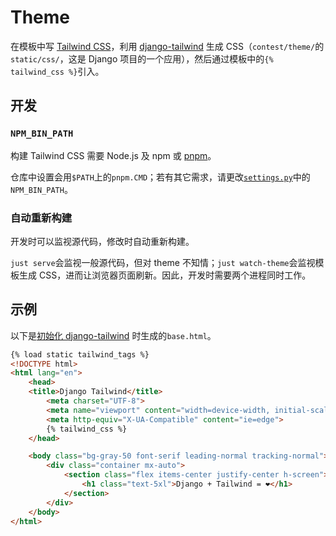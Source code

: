 # Theme

在模板中写 [Tailwind CSS](https://tailwindcss.com/)，利用 [django-tailwind](https://pypi.org/project/django-tailwind/) 生成 CSS（`contest/theme/`的`static/css/`，这是 Django 项目的一个应用），然后通过模板中的`{% tailwind_css %}`引入。

## 开发

### `NPM_BIN_PATH`

构建 Tailwind CSS 需要 Node.js 及 npm 或 [pnpm](https://pnpm.io/)。

仓库中设置会用`$PATH`上的`pnpm.CMD`；若有其它需求，请更改[`settings.py`](../contest/contest/settings.py)中的`NPM_BIN_PATH`。

### 自动重新构建

开发时可以监视源代码，修改时自动重新构建。

`just serve`会监视一般源代码，但对 theme 不知情；`just watch-theme`会监视模板生成 CSS，进而让浏览器页面刷新。因此，开发时需要两个进程同时工作。

## 示例

以下是[初始化 django-tailwind](https://django-tailwind.readthedocs.io/en/latest/installation.html) 时生成的`base.html`。

```html
{% load static tailwind_tags %}
<!DOCTYPE html>
<html lang="en">
	<head>
    <title>Django Tailwind</title>
		<meta charset="UTF-8">
		<meta name="viewport" content="width=device-width, initial-scale=1.0">
		<meta http-equiv="X-UA-Compatible" content="ie=edge">
		{% tailwind_css %}
	</head>

	<body class="bg-gray-50 font-serif leading-normal tracking-normal">
		<div class="container mx-auto">
			<section class="flex items-center justify-center h-screen">
				<h1 class="text-5xl">Django + Tailwind = ❤️</h1>
			</section>
		</div>
	</body>
</html>
```
